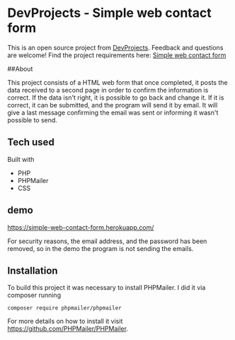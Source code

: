 # DevProjects - Simple web contact form

This is an open source project from [DevProjects](http://www.codementor.io/projects). Feedback and questions are welcome!
Find the project requirements here: [Simple web contact form](https://www.codementor.io/projects/web/create-a-contact-form-b2n9ltrdy1)

##About

This project consists of a HTML web form that once completed, it posts the data received to a second page in order to confirm the information is correct. If the data isn't right, it is possible to go back and change it. If it is correct, it can be submitted, and the program will send it by email. It will give a last message confirming the email was sent or informing it wasn't possible to send. 


## Tech used
Built with 
* PHP
* PHPMailer
* CSS
  

## demo
https://simple-web-contact-form.herokuapp.com/

For security reasons, the email address, and the password has been removed, so in the demo the program is not sending the emails.

## Installation
To build this project it was necessary to install PHPMailer. I did it via composer running 
```
composer require phpmailer/phpmailer
```
For more details on how to install it visit https://github.com/PHPMailer/PHPMailer.
 


